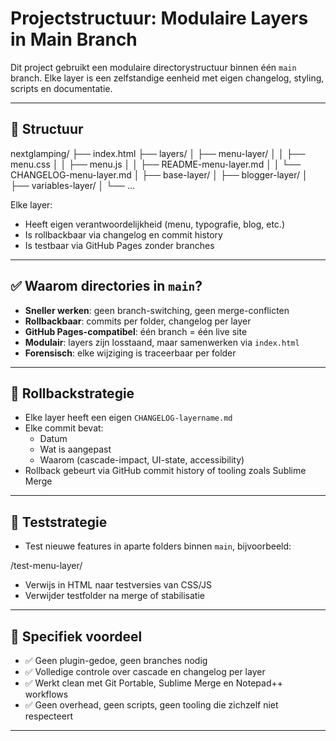 # Projectstructuur: Modulaire Layers in Main Branch

Dit project gebruikt een modulaire directorystructuur binnen één `main` branch. Elke layer is een zelfstandige eenheid met eigen changelog, styling, scripts en documentatie.

---

## 🧱 Structuur

nextglamping/ 
├── index.html 
├── layers/ 
│ ├── menu-layer/ 
│ │ ├── menu.css 
│ │ ├── menu.js 
│ │ ├── README-menu-layer.md 
│ │ └── CHANGELOG-menu-layer.md 
│ ├── base-layer/ 
│ ├── blogger-layer/ 
│ ├── variables-layer/ 
│ └── ...


Elke layer:
- Heeft eigen verantwoordelijkheid (menu, typografie, blog, etc.)
- Is rollbackbaar via changelog en commit history
- Is testbaar via GitHub Pages zonder branches

---

## ✅ Waarom directories in `main`?

- **Sneller werken**: geen branch-switching, geen merge-conflicten
- **Rollbackbaar**: commits per folder, changelog per layer
- **GitHub Pages-compatibel**: één branch = één live site
- **Modulair**: layers zijn losstaand, maar samenwerken via `index.html`
- **Forensisch**: elke wijziging is traceerbaar per folder

---

## 🔁 Rollbackstrategie

- Elke layer heeft een eigen `CHANGELOG-layername.md`
- Elke commit bevat:
  - Datum
  - Wat is aangepast
  - Waarom (cascade-impact, UI-state, accessibility)
- Rollback gebeurt via GitHub commit history of tooling zoals Sublime Merge

---

## 🧪 Teststrategie

- Test nieuwe features in aparte folders binnen `main`, bijvoorbeeld:

/test-menu-layer/

- Verwijs in HTML naar testversies van CSS/JS
- Verwijder testfolder na merge of stabilisatie

---

## 🧠 Specifiek voordeel

- ✅ Geen plugin-gedoe, geen branches nodig
- ✅ Volledige controle over cascade en changelog per layer
- ✅ Werkt clean met Git Portable, Sublime Merge en Notepad++ workflows
- ✅ Geen overhead, geen scripts, geen tooling die zichzelf niet respecteert

---

